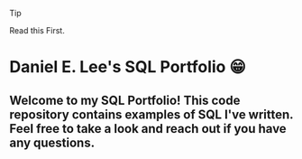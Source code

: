 > [!TIP]
> Read this First.

# Daniel E. Lee's SQL Portfolio :grin:

## Welcome to my SQL Portfolio! This code repository contains examples of SQL I've written. Feel free to take a look and reach out if you have any questions.
